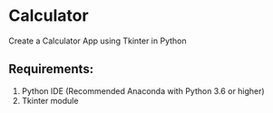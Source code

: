 # **Calculator**
Create a Calculator App using Tkinter in Python


## Requirements:
1. Python IDE (Recommended Anaconda with Python 3.6 or higher)
2. Tkinter module
